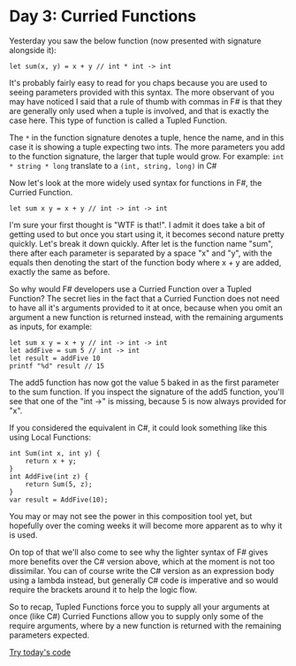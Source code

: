 # Day 3: Curried Functions

Yesterday you saw the below function (now presented with signature alongside it):

```
let sum(x, y) = x + y // int * int -> int
```

It's probably fairly easy to read for you chaps because you are used to seeing parameters provided with this syntax. The more observant of you may have noticed I said that a rule of thumb with commas in F# is that they are generally only used when a tuple is involved, and that is exactly the case here. This type of function is called a Tupled Function.

The ```*``` in the function signature denotes a tuple, hence the name, and in this case it is showing a tuple expecting two ints. The more parameters you add to the function signature, the larger that tuple would grow. For example: ```int * string * long``` translate to a ```(int, string, long)``` in C#

Now let's look at the more widely used syntax for functions in F#, the Curried Function.

```
let sum x y = x + y // int -> int -> int
```

I'm sure your first thought is "WTF is that!". I admit it does take a bit of getting used to but once you start using it, it becomes second nature pretty quickly. Let's break it down quickly. After let is the function name "sum", there after each parameter is separated by a space "x" and "y", with the equals then denoting the start of the function body where x + y are added, exactly the same as before.

So why would F# developers use a Curried Function over a Tupled Function? The secret lies in the fact that a Curried Function does not need to have all it's arguments provided to it at once, because when you omit an argument a new function is returned instead, with the remaining arguments as inputs, for example:

```
let sum x y = x + y // int -> int -> int
let addFive = sum 5 // int -> int
let result = addFive 10
printf "%d" result // 15
```

The add5 function has now got the value 5 baked in as the first parameter to the sum function. If you inspect the signature of the add5 function, you'll see that one of the "int ->" is missing, because 5 is now always provided for "x".

If you considered the equivalent in C#, it could look something like this using Local Functions:

```
int Sum(int x, int y) {
    return x + y;
}
int AddFive(int z) {
    return Sum(5, z);
}
var result = AddFive(10);
```

You may or may not see the power in this composition tool yet, but hopefully over the coming weeks it will become more apparent as to why it is used.

On top of that we'll also come to see why the lighter syntax of F# gives more benefits over the C# version above, which at the moment is not too dissimilar. You can of course write the C# version as an expression body using a lambda instead, but generally C# code is imperative and so would require the brackets around it to help the logic flow.

So to recap, Tupled Functions force you to supply all your arguments at once (like C#)
Curried Functions allow you to supply only some of the require arguments, where by a new function is returned with the remaining parameters expected.

[Try today's code](https://try.fsharp.org/#?code=DYUwLgBAzgrgthAHhAnhAvEiBqVED0+EAlgHaQC0AfCeRNbWALABQokAhgCZcBixANxAZo8CAFYCRMpRozW7CACcQsYJEzc+g4QEYADKwAOSmQDMIAIgCkXS8tUx1UiLvFA&html=DwCwLgtgNgfAsAKAAQqaApgQwCb2ag4CdMTJcMABwFp0BHAVwEsA3AXgCIBhAewDsw6AdQAqAT0roOSAMb9BAzoIAeYAPThoAbhkhMAJwDOJNgzAAzagA4OeQhqy5EhAEY9sYu6mBq3HvD6asEA&css=Q)